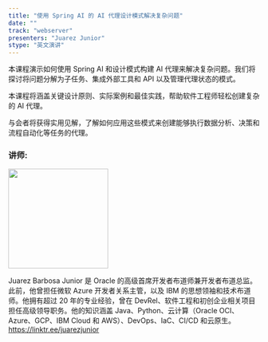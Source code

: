 ```yaml
---
title: "使用 Spring AI 的 AI 代理设计模式解决复杂问题"
date: ""
track: "webserver"
presenters: "Juarez Junior"
stype: "英文演讲"
--- 
```


本课程演示如何使用 Spring AI 和设计模式构建 AI 代理来解决复杂问题。我们将探讨将问题分解为子任务、集成外部工具和 API 以及管理代理状态的模式。

本课程将涵盖关键设计原则、实际案例和最佳实践，帮助软件工程师轻松创建复杂的 AI 代理。

与会者将获得实用见解，了解如何应用这些模式来创建能够执行数据分析、决策和流程自动化等任务的代理。

### 讲师:

<img src="https://sessionize.com/image/da35-400o400o1-7iXG3irB2qcqf5PDtHr272.jpg" width="200" /><br/>

Juarez Barbosa Junior 是 Oracle 的高级首席开发者布道师兼开发者布道总监。此前，他曾担任微软 Azure 开发者关系主管，以及 IBM 的思想领袖和技术布道师。他拥有超过 20 年的专业经验，曾在 DevRel、软件工程和初创企业相关项目担任高级领导职务。他的知识涵盖 Java、Python、云计算（Oracle OCI、Azure、GCP、IBM Cloud 和 AWS）、DevOps、IaC、CI/CD 和云原生。https://linktr.ee/juarezjunior